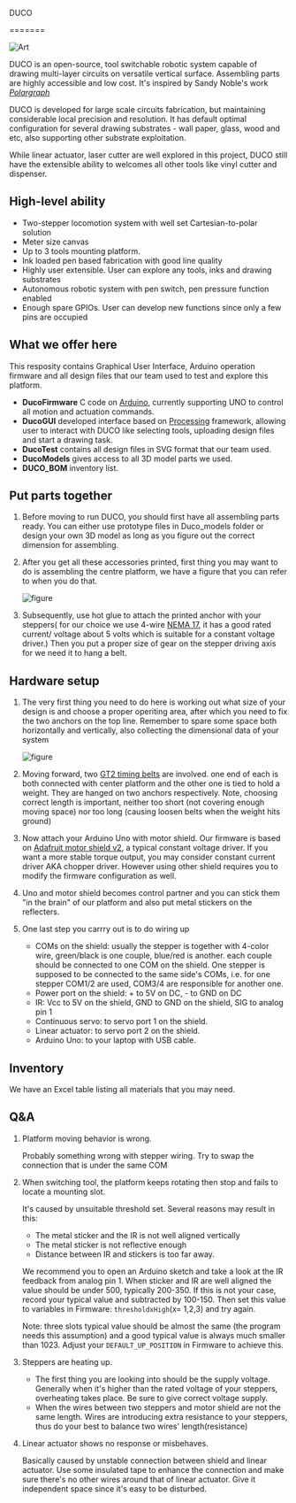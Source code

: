 DUCO

=======

![Art](/pics/Outline.jpg)

DUCO is an open-source, tool switchable robotic system capable of drawing multi-layer circuits on versatile vertical surface. Assembling parts are highly accessible and low cost. It's inspired by Sandy Noble's work [*Polargraph*](https://github.com/euphy/polargraph)

DUCO is developed for large scale circuits fabrication, but maintaining considerable local precision and resolution. It has default optimal configuration for several drawing substrates - wall paper, glass, wood and etc, also supporting other substrate exploitation.

While linear actuator, laser cutter are well explored in this project, DUCO still have the extensible ability to welcomes all other tools like vinyl cutter and dispenser.

## High-level ability

* Two-stepper locomotion system with well set Cartesian-to-polar solution
* Meter size canvas
* Up to 3 tools mounting platform.
* Ink loaded pen based fabrication with good line quality
* Highly user extensible. User can explore any tools, inks and drawing substrates
* Autonomous robotic system with pen switch, pen pressure function enabled
* Enough spare GPIOs. User can develop new functions since only a few pins are occupied

## What we offer here

This resposity contains Graphical User Interface, Arduino operation firmware and all design files that our team used to test and explore this platform.

* **DucoFirmware** C code on [Arduino](https://www.arduino.cc/), currently supporting UNO to control all motion and actuation commands. 
* **DucoGUI** developed interface based on [Processing](https://processing.org/) framework, allowing user to interact with DUCO like selecting tools, uploading design files and start a drawing task.
* **DucoTest** contains all design files in SVG format that our team used.
* **DucoModels** gives access to all 3D model parts we used.
* **DUCO_BOM** inventory list.

## Put parts together

1. Before moving to run DUCO, you should first have all assembling parts ready. You can either use prototype files in Duco_models folder or design your own 3D model as long as you figure out the correct dimension for assembling.

2. After you get all these accessories printed, first thing you may want to do is assembling the centre platform, we have a figure that you can refer to when you do that.

   ![figure](/pics/assembly.jpg)

3. Subsequently, use hot glue to attach the printed anchor with your steppers( for our choice we use 4-wire [NEMA 17](https://www.banggood.com/3D-Printer-High-Torque-17-Stepper-Motor-300mN-1_5A-2-phase-4-wire-p-1064247.html?p=CS120478587752016125&cur_warehouse=CN), it has a good rated current/ voltage about 5 volts which is suitable for a constant voltage driver.) Then you put a proper size of gear on the stepper driving axis for we need it to hang a belt.

## Hardware setup

1. The very first thing you need to do here is working out what size of your design is and choose a proper operiting area, after which you need to fix the two anchors on the top line. Remember to spare some space both horizontally and vertically, also collecting the dimensional data of your system

   ![figure](/pics/dimension.jpg)

2. Moving forward, two [GT2 timing belts](https://www.amazon.com/Printing-Zeelo-Fiberglass-Rostock-Printers/dp/B0897CJKS1/ref=sr_1_1_sspa?dchild=1&keywords=gt2+belt&qid=1600317379&sr=8-1-spons&psc=1&spLa=ZW5jcnlwdGVkUXVhbGlmaWVyPUEzMVNBWktLSzAxR1VIJmVuY3J5cHRlZElkPUEwNzQwMzE2Mzk0Rk41SzRHU0pWSyZlbmNyeXB0ZWRBZElkPUEwMTQ2NjkyMTRLRlIwNlRZUE42NSZ3aWRnZXROYW1lPXNwX2F0ZiZhY3Rpb249Y2xpY2tSZWRpcmVjdCZkb05vdExvZ0NsaWNrPXRydWU=) are involved. one end of each is both connected with center platform and the other one is tied to hold a weight. They are hanged on two anchors respectively. Note, choosing correct length is important, neither too short (not covering enough moving space) nor too long (causing loosen belts when the weight hits ground)

3. Now attach your Arduino Uno with motor shield. Our firmware is based on [Adafruit motor shield v2](https://learn.adafruit.com/adafruit-motor-shield-v2-for-arduino/overview), a typical constant voltage driver. If you want a more stable torque output, you may consider constant current driver AKA chopper driver. However using other shield requires you to modify the firmware configuration as well.

4. Uno and motor shield becomes control partner and you can stick them "in the brain" of our platform and also put metal stickers on the reflecters.

5. One last step you carrry out is to do wiring up

   - COMs on the shield: usually the stepper is together with 4-color wire, green/black is one couple, blue/red is another. each couple should be connected to one COM on the shield. One stepper is supposed to be connected to the same side's COMs, i.e. for one stepper COM1/2 are used, COM3/4 are responsible for another one.
   - Power port on the shield: + to 5V on DC, - to GND on DC
   - IR: Vcc to 5V on the shield, GND to GND on the shield, SIG to analog pin 1
   - Continuous servo:  to servo port 1 on the shield.
   - Linear actuator: to servo port 2 on the shield.
   - Arduino Uno: to your laptop with USB cable.

## Inventory 

We have an Excel table listing all materials that you may need.

## Q&A

1. Platform moving behavior is wrong.

   Probably something wrong with stepper wiring. Try to swap the connection that is under the same COM

2. When switching tool, the platform keeps rotating then stop and fails to locate a mounting slot.

   It's caused by unsuitable threshold set. Several reasons may result in this:

   - The metal sticker and the IR is not well aligned vertically
   - The metal sticker is not reflective enough
   -  Distance between IR and stickers is too far away.

   We recommend you to open an Arduino sketch and take a look at the IR feedback from analog pin 1. When sticker and IR are well aligned the value should be under 500, typically 200-350. If this is not your case, record your typical value and subtracted by 100-150. Then set this value to variables in Firmware: `thresholdxHigh`(x= 1,2,3) and try again.

   Note: three slots typical value should be almost the same (the program needs this assumption) and a good typical value is always much smaller than 1023. Adjust your `DEFAULT_UP_POSITION` in Firmware to achieve this.

3. Steppers are heating up.

   - The first thing you are looking into should be the supply voltage. Generally when it's higher than the rated voltage of your steppers, overheating takes place. Be sure to give correct voltage supply.
   - When the wires between two steppers and motor shield are not the same length. Wires are introducing extra resistance to your steppers, thus do your best to balance two wires' length(resistance)

4. Linear actuator shows no response or misbehaves.

   Basically caused by unstable connection between shield and linear actuator. Use some insulated tape to enhance the connection and make sure there's no other wires around that of linear actuator. Give it independent space since it's easy to be disturbed.










